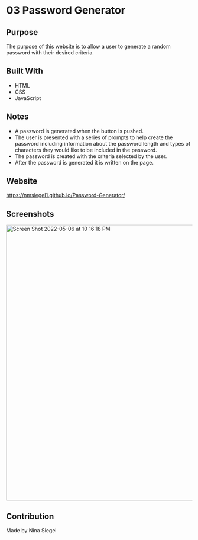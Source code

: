 # 03 Password Generator

## Purpose 

The purpose of this website is to allow a user to generate a random password with their desired criteria. 

## Built With
* HTML
* CSS
* JavaScript

## Notes
* A password is generated when the button is pushed.
* The user is presented with a series of prompts to help create the password including information about the password length and types of characters they would like to be included in the password. 
* The password is created with the criteria selected by the user.
* After the password is generated it is written on the page. 

## Website
https://nmsiegel1.github.io/Password-Generator/

## Screenshots
<img width="745" alt="Screen Shot 2022-05-06 at 10 16 18 PM" src="https://user-images.githubusercontent.com/102773691/167234243-0cea45e3-134d-46b5-9b2d-b45ce3a2c2b6.png">

## Contribution
Made by Nina Siegel
